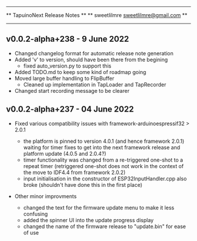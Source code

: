 *****************************************
** TapuinoNext Release Notes           **
** sweetlilmre <sweetlilmre@gmail.com> **
*****************************************

## v0.0.2-alpha+238 - 9 June 2022

  - Changed changelog format for automatic release note generation
  - Added 'v' to version, should have been there from the begining
    - fixed auto_version.py to support this
  - Added TODO.md to keep some kind of roadmap going
  - Moved large buffer handling to FlipBuffer
    - Cleaned up implementation in TapLoader and TapRecorder
  - Changed start recording message to be clearer


## v0.0.2-alpha+237 - 04 June 2022
  - Fixed various compatibility issues with framework-arduinoespressif32 > 2.0.1
    - the platform is pinned to version 4.0.1 (and hence framework 2.0.1) waiting for timer fixes to get into the next framework release and platform update (4.0.5 and 2.0.4?)
    - timer functionality was changed from a re-triggered one-shot to a repeat timer (retriggered one-shot does not work in the context of the move to IDF4.4 from framework 2.0.2)
    - input initialisation in the constructor of ESP32InputHandler.cpp also broke (shouldn't have done this in the first place)

  - Other minor improvments
    - changed the text for the firmware update menu to make it less confusing
    - added the spinner UI into the update progress display
    - changed the name of the firmware release to "update.bin" for ease of use
